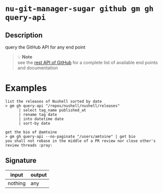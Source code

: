 # `nu-git-manager-sugar github gm gh query-api`
## Description
query the GitHub API for any end point
> :bulb: **Note**  
> see the [rest API of GitHub](https://docs.github.com/en/rest) for a complete
> list of available end points and documentation

# Examples
    list the releases of Nushell sorted by date
    > gm gh query-api "/repos/nushell/nushell/releases"
          | select tag_name published_at
          | rename tag date
          | into datetime date
          | sort-by date

    get the bio of @amtoine
    > gm gh query-api --no-paginate "/users/amtoine" | get bio
    you shall not rebase in the middle of a PR review nor close other's review threads :pray:

## Signature
| input   | output |
| ------- | ------ |
| nothing | any    |
